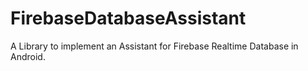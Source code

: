 # FirebaseDatabaseAssistant
A Library to implement an Assistant for Firebase Realtime Database in Android.
